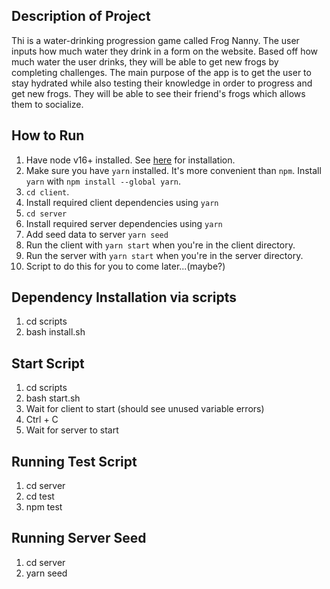 ## Description of Project
Thi is a water-drinking progression game called Frog Nanny. The user inputs how much water they drink in a form on the website. Based off how much water the user drinks, they will be able to get new frogs by completing challenges. The main purpose of the app is to get the user to stay hydrated while also testing their knowledge in order to progress and get new frogs. They will be able to see their friend's frogs which allows them to socialize.

## How to Run
1. Have node v16+ installed. See [here](https://nodejs.org/en/download/current/) for installation.
2. Make sure you have `yarn` installed. It's more convenient than `npm`. Install `yarn` with `npm install --global yarn`.
3. `cd client`.
4. Install required client dependencies using `yarn`
5. `cd server`
6. Install required server dependencies using `yarn`
7. Add seed data to server `yarn seed`
8. Run the client with `yarn start` when you're in the client directory.
9. Run the server with `yarn start` when you're in the server directory.
10. Script to do this for you to come later...(maybe?)

## Dependency Installation via scripts
1. cd scripts
2. bash install.sh

## Start Script
1. cd scripts
2. bash start.sh
3. Wait for client to start (should see unused variable errors)
4. Ctrl + C
5. Wait for server to start

## Running Test Script
1. cd server
2. cd test
3. npm test

## Running Server Seed
1. cd server
2. yarn seed
